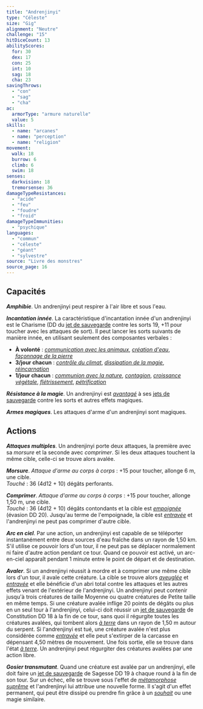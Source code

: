 ```yaml
---
title: "Andrenjinyi"
type: "Céleste"
size: "Gig"
alignment: "Neutre"
challenge: "15"
hitDiceCount: 13
abilityScores:
  for: 30
  dex: 17
  con: 25
  int: 10
  sag: 18
  cha: 23
savingThrows:
  - "con"
  - "sag"
  - "cha"
ac:
  armorType: "armure naturelle"
  value: 5
skills:
  - name: "arcanes"
  - name: "perception"
  - name: "religion"
movement:
  walk: 18
  burrow: 6
  climb: 6
  swim: 18
senses:
  darkvision: 18
  tremorsense: 36
damageTypeResistances:
  - "acide"
  - "feu"
  - "foudre"
  - "froid"
damageTypeImmunities:
  - "psychique"
languages:
  - "commun"
  - "céleste"
  - "géant"
  - "sylvestre"
source: "Livre des monstres"
source_page: 16
---
```

## Capacités
_**Amphibie**_. Un andrenjinyi peut respirer à l'air libre et sous l'eau.

_**Incantation innée**_. La caractéristique d'incantation innée d'un andrenjinyi est le Charisme (DD du [jet de sauvegarde](/utiliser-les-caracteristiques/#jets-de-sauvegarde) contre les sorts 19, +11 pour toucher avec les attaques de sort). Il peut lancer les sorts suivants de manière innée, en utilisant seulement des composantes verbales :
* **À volonté** : [_communication avec les animaux_](/grimoire/communication-avec-les-animaux/), [_création d'eau_](/grimoire/creation-de-nourriture-et-d-eau/), [_façonnage de la pierre_](/grimoire/faconnage-de-la-pierre/)
* **3/jour chacun** : [_contrôle du climat_](/grimoire/controle-du-climat/), [_dissipation de la magie_](/grimoire/dissipation-de-la-magie/), [_réincarnation_](/grimoire/reincarnation/)
* **1/jour chacun** : [_communion avec la nature_](/grimoire/communion-avec-la-nature/), [_contagion_](/grimoire/contagion/), [_croissance végétale_](/grimoire/croissance-vegetale/), [_flétrissement_](/grimoire/fletrissement/), [_pétrification_](/grimoire/petrification/)

_**Résistance à la magie**_. Un andrenjinyi est [_avantagé_](/utiliser-les-caracteristiques/#avantage-et-desavantage) à ses [jets de sauvegarde](/utiliser-les-caracteristiques/#jets-de-sauvegarde) contre les sorts et autres effets magiques.

_**Armes magiques**_. Les attaques d'arme d'un andrenjinyi sont magiques.

## Actions
_**Attaques multiples**_. Un andrenjinyi porte deux attaques, la première avec sa _morsure_ et la seconde avec _comprimer_. Si les deux attaques touchent la même cible, celle-ci se trouve alors avalée.

_**Morsure**_. _Attaque d'arme au corps à corps_ : +15 pour toucher, allonge 6 m, une cible.  
_Touché_ : 36 (4d12 + 10) dégâts perforants.

_**Comprimer**_. _Attaque d'arme au corps à corps_ : +15 pour toucher, allonge 1,50 m, une cible.  
_Touché_ : 36 (4d12 + 10) dégâts contondants et la cible est [_empoignée_](/gerer-la-sante-du-personnage/#empoigne) (évasion DD 20). Jusqu'au terme de l'empoignade, la cible est [_entravée_](/gerer-la-sante-du-personnage/#entrave) et l'andrenjinyi ne peut pas comprimer d'autre cible.

_**Arc en ciel**_. Par une action, un andrenjinyi est capable de se téléporter instantanément entre deux sources d'eau fraîche dans un rayon de 1,50 km. S'il utilise ce pouvoir lors d'un tour, il ne peut pas se déplacer normalement ni faire d'autre action pendant ce tour. Quand ce pouvoir est activé, un arc-en-ciel apparaît pendant 1 minute entre le point de départ et de destination.

_**Avaler**_. Si un andrenjinyi réussit à mordre et à comprimer une même cible lors d'un tour, il avale cette créature. La cible se trouve alors [_aveuglée_](/gerer-la-sante-du-personnage/#aveugle) et [_entravée_](/gerer-la-sante-du-personnage/#entrave) et elle bénéficie d'un abri total contre les attaques et les autres effets venant de l'extérieur de l'andrenjinyi. Un andrenjinyi peut contenir jusqu'à trois créatures de taille Moyenne ou quatre créatures de Petite taille en même temps. Si une créature avalée inflige 20 points de dégâts ou plus en un seul tour à l'andrenjinyi, celui-ci doit réussir un [jet de sauvegarde](/utiliser-les-caracteristiques/#jets-de-sauvegarde) de Constitution DD 18 à la fin de ce tour, sans quoi il régurgite toutes les créatures avalées, qui tombent alors [_à terre_](/gerer-la-sante-du-personnage/#a-terre) dans un rayon de 1,50 m autour du serpent. Si l'andrenjinyi est tué, une créature avalée n'est plus considérée comme [_entravée_](/gerer-la-sante-du-personnage/#entrave) et elle peut s'extirper de la carcasse en dépensant 4,50 mètres de mouvement. Une fois sortie, elle se trouve dans l'état [_à terre_](/gerer-la-sante-du-personnage/#a-terre). Un andrenjinyi peut régurgiter des créatures avalées par une action libre.

_**Gosier transmutant**_. Quand une créature est avalée par un andrenjinyi, elle doit faire un [jet de sauvegarde](/utiliser-les-caracteristiques/#jets-de-sauvegarde) de Sagesse DD 19 à chaque round à la fin de son tour. Sur un échec, elle se trouve sous l'effet de [_métamorphose suprême_](/grimoire/metamorphose-supreme/) et l'andrenjinyi lui attribue une nouvelle forme. Il s'agit d'un effet permanent, qui peut être dissipé ou prendre fin grâce à un [_souhait_](/grimoire/souhait/) ou une magie similaire.
